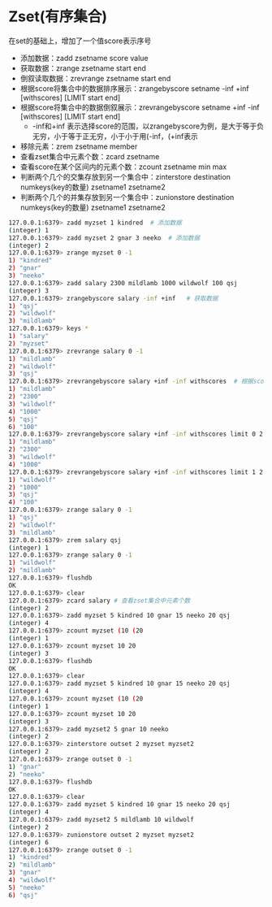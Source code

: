 # Zset(有序集合)
在set的基础上，增加了一个值score表示序号
- 添加数据：zadd zsetname score value
- 获取数据：zrange zsetname start end
- 倒叙读取数据：zrevrange zsetname start end
- 根据score将集合中的数据排序展示：zrangebyscore setname -inf +inf [withscores] [LIMIT start end]
- 根据score将集合中的数据倒叙展示：zrevrangebyscore setname +inf -inf [withscores] [LIMIT start end]
  - -inf和+inf 表示选择score的范围，以zrangebyscore为例，是大于等于负无穷，小于等于正无穷，小于小于用(-inf，(+inf表示
- 移除元素：zrem zsetname member
- 查看zset集合中元素个数：zcard zsetname
- 查看score在某个区间内的元素个数：zcount zsetname min max
- 判断两个几个的交集存放到另一个集合中：zinterstore destination numkeys(key的数量) zsetname1 zsetname2
- 判断两个几个的并集存放到另一个集合中：zunionstore destination numkeys(key的数量) zsetname1 zsetname2

```bash
127.0.0.1:6379> zadd myzset 1 kindred  # 添加数据
(integer) 1
127.0.0.1:6379> zadd myzset 2 gnar 3 neeko  # 添加数据
(integer) 2
127.0.0.1:6379> zrange myzset 0 -1
1) "kindred"
2) "gnar"
3) "neeko"
127.0.0.1:6379> zadd salary 2300 mildlamb 1000 wildwolf 100 qsj  
(integer) 3
127.0.0.1:6379> zrangebyscore salary -inf +inf   # 获取数据
1) "qsj"
2) "wildwolf"
3) "mildlamb"
127.0.0.1:6379> keys *
1) "salary"
2) "myzset"
127.0.0.1:6379> zrevrange salary 0 -1
1) "mildlamb"
2) "wildwolf"
3) "qsj"
127.0.0.1:6379> zrevrangebyscore salary +inf -inf withscores  # 根据score倒叙展示数据
1) "mildlamb"
2) "2300"
3) "wildwolf"
4) "1000"
5) "qsj"
6) "100"
127.0.0.1:6379> zrevrangebyscore salary +inf -inf withscores limit 0 2  # 添加额外参数 
1) "mildlamb"
2) "2300"
3) "wildwolf"
4) "1000"
127.0.0.1:6379> zrevrangebyscore salary +inf -inf withscores limit 1 2
1) "wildwolf"
2) "1000"
3) "qsj"
4) "100"
127.0.0.1:6379> zrange salary 0 -1
1) "qsj"
2) "wildwolf"
3) "mildlamb"
127.0.0.1:6379> zrem salary qsj
(integer) 1
127.0.0.1:6379> zrange salary 0 -1
1) "wildwolf"
2) "mildlamb"
127.0.0.1:6379> flushdb
OK
127.0.0.1:6379> clear
127.0.0.1:6379> zcard salary # 查看zset集合中元素个数
(integer) 2
127.0.0.1:6379> zadd myzset 5 kindred 10 gnar 15 neeko 20 qsj
(integer) 4
127.0.0.1:6379> zcount myzset (10 (20
(integer) 1
127.0.0.1:6379> zcount myzset 10 20
(integer) 3
127.0.0.1:6379> flushdb
OK
127.0.0.1:6379> clear
127.0.0.1:6379> zadd myzset 5 kindred 10 gnar 15 neeko 20 qsj
(integer) 4
127.0.0.1:6379> zcount myzset (10 (20
(integer) 1
127.0.0.1:6379> zcount myzset 10 20
(integer) 3
127.0.0.1:6379> zadd myzset2 5 gnar 10 neeko
(integer) 2
127.0.0.1:6379> zinterstore outset 2 myzset myzset2
(integer) 2
127.0.0.1:6379> zrange outset 0 -1
1) "gnar"
2) "neeko"
127.0.0.1:6379> flushdb
OK
127.0.0.1:6379> clear
127.0.0.1:6379> zadd myzset 5 kindred 10 gnar 15 neeko 20 qsj
(integer) 4
127.0.0.1:6379> zadd myzset2 5 mildlamb 10 wildwolf
(integer) 2
127.0.0.1:6379> zunionstore outset 2 myzset myzset2
(integer) 6
127.0.0.1:6379> zrange outset 0 -1
1) "kindred"
2) "mildlamb"
3) "gnar"
4) "wildwolf"
5) "neeko"
6) "qsj"
```
